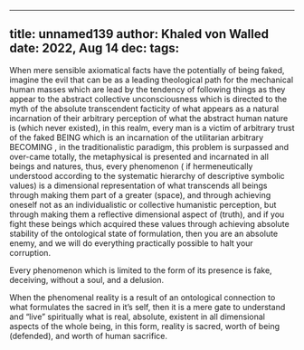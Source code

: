 
---
title: unnamed139
author: Khaled von Walled
date: 2022, Aug 14
dec:
tags:
---

When mere sensible axiomatical facts have the potentially of being faked, imagine the evil that can be as a leading theological path for the mechanical human masses which are lead by the tendency of following things as they appear to the abstract collective unconsciousness which is directed to the myth of the absolute transcendent facticity of what appears as a natural incarnation of their arbitrary perception of what the abstract human nature is (which never existed), in this realm, every man is a victim of arbitrary trust of the faked BEING which is an incarnation of the utilitarian arbitrary BECOMING , in the traditionalistic paradigm, this problem is surpassed and over-came totally, the metaphysical is presented and incarnated in all beings and natures, thus, every phenomenon ( if hermeneutically understood according to the systematic hierarchy of descriptive symbolic values) is a dimensional representation of what transcends all beings through making them part of a greater (space), and through achieving oneself not as an individualistic or collective humanistic perception, but through making them a reflective dimensional aspect of (truth), and if you fight these beings which acquired these values through achieving absolute stability of the ontological state of formulation, then you are an absolute enemy, and we will do everything practically possible to halt your corruption.

Every phenomenon which is limited to the form of its presence is fake, deceiving, without a soul, and a delusion.

When the phenomenal reality is a result of an ontological connection to what formulates the sacred in it’s self, then it is a mere gate to understand and “live” spiritually what is real, absolute, existent in all dimensional aspects of the whole being, in this form, reality is sacred, worth of being (defended), and worth of human sacrifice.

